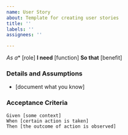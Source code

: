 ```yaml
---
name: User Story
about: Template for creating user stories
title: ''
labels: ''
assignees: ''

---
```


*As a** [role]
**I need** [function]
**So that** [benefit]

### Details and Assumptions
* [document what you know]

### Acceptance Criteria

```gherkin
Given [some context]
When [certain action is taken]
Then [the outcome of action is observed]
```
